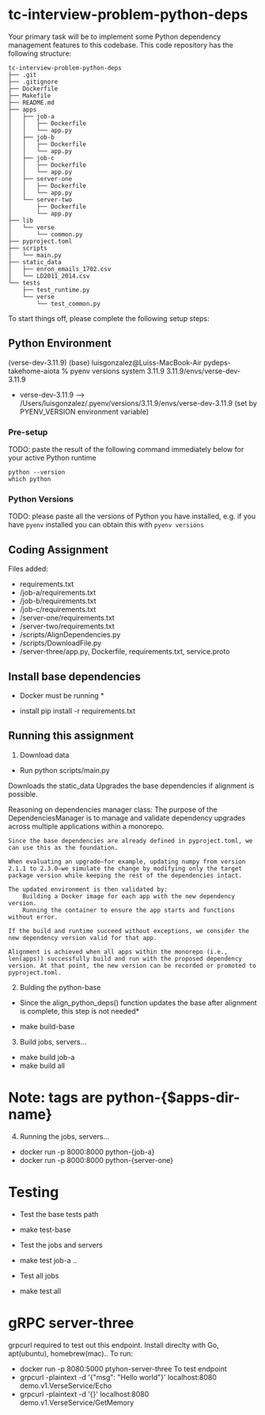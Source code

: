 # tc-interview-problem-python-deps

Your primary task will be to implement some Python dependency management features to this codebase. This code
repository has the following structure:

```
tc-interview-problem-python-deps
├── .git
├── .gitignore
├── Dockerfile
├── Makefile
├── README.md
├── apps
│   ├── job-a
│   │   ├── Dockerfile
│   │   └── app.py
│   ├── job-b
│   │   ├── Dockerfile
│   │   └── app.py
│   ├── job-c
│   │   ├── Dockerfile
│   │   └── app.py
│   ├── server-one
│   │   ├── Dockerfile
│   │   └── app.py
│   └── server-two
│       ├── Dockerfile
│       └── app.py
├── lib
│   └── verse
│       └── common.py
├── pyproject.toml
├── scripts
│   └── main.py
├── static_data
│   ├── enron_emails_1702.csv
│   └── LD2011_2014.csv
└── tests
    ├── test_runtime.py
    └── verse
        └── test_common.py
```

To start things off, please complete the following setup steps:


## Python Environment


(verse-dev-3.11.9) (base) luisgonzalez@Luiss-MacBook-Air pydeps-takehome-aiota % pyenv versions
  system
  3.11.9
  3.11.9/envs/verse-dev-3.11.9
* verse-dev-3.11.9 --> /Users/luisgonzalez/.pyenv/versions/3.11.9/envs/verse-dev-3.11.9 (set by PYENV_VERSION environment variable)


### Pre-setup

TODO: paste the result of the following command immediately below for your active Python runtime
```
python --version
which python
```

### Python Versions

TODO: please paste all the versions of Python you have installed, e.g. if you have `pyenv` installed you can obtain
this with `pyenv versions`


## Coding Assignment

Files added:
  
  - requirements.txt
  - /job-a/requirements.txt
  - /job-b/requirements.txt
  - /job-c/requirements.txt
  - /server-one/requirements.txt
  - /server-two/requirements.txt
  - /scripts/AlignDependencies.py
  - /scripts/DownloadFile.py
  - /server-three/app.py, Dockerfile, requirements.txt, service.proto

## Install base dependencies
* Docker must be running * 
- install pip install -r requirements.txt


## Running this assignment


1. Download data
  - Run python scripts/main.py

  Downloads the static_data
  Upgrades the base dependencies if alignment is possible.


  Reasoning on dependencies manager class:
    The purpose of the DependenciesManager is to manage and validate dependency upgrades across multiple applications within a monorepo.
    
    Since the base dependencies are already defined in pyproject.toml, we can use this as the foundation.
    
    When evaluating an upgrade—for example, updating numpy from version 2.1.1 to 2.3.0—we simulate the change by modifying only the target package version while keeping the rest of the dependencies intact.
    
    The updated environment is then validated by:
	  	Building a Docker image for each app with the new dependency version.
	  	Running the container to ensure the app starts and functions without error.
	  
    If the build and runtime succeed without exceptions, we consider the new dependency version valid for that app.
    
    Alignment is achieved when all apps within the monorepo (i.e., len(apps)) successfully build and run with the proposed dependency version. At that point, the new version can be recorded or promoted to pyproject.toml.
    

2. Bulding the python-base
  * Since the align_python_deps() function updates the base after alignment is complete, this step is not needed*
  - make build-base

3. Build jobs, servers...
  - make build job-a
  - make build all

# Note: tags are python-{$apps-dir-name}
4. Running the jobs, servers...
  - docker run -p 8000:8000 python-{job-a}
  - docker run -p 8000:8000 python-{server-one} 


# Testing
  * Test the base tests path
  - make test-base
  * Test the jobs and servers
  - make test job-a .. 
  * Test all jobs
  - make test all


# gRPC server-three
  grpcurl required to test out this endpoint.  Install direclty with Go, apt(ubuntu), homebrew(mac).. 
  To run:
  - docker run -p 8080:5000 ptyhon-server-three
  To test endpoint
  - grpcurl -plaintext -d '{"msg": "Hello world"}' localhost:8080 demo.v1.VerseService/Echo
  - grpcurl -plaintext -d '{}' localhost:8080 demo.v1.VerseService/GetMemory